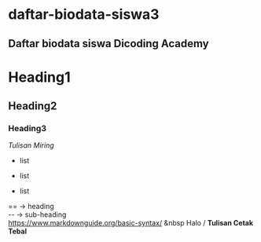 daftar-biodata-siswa3
== 
Daftar biodata siswa Dicoding Academy
--
# Heading1
## Heading2
### Heading3

*Tulisan Miring*

- list
* list
+ list

== -> heading <br>
-- -> sub-heading  
https://www.markdownguide.org/basic-syntax/ &nbsp
Halo /
**Tulisan Cetak Tebal**
